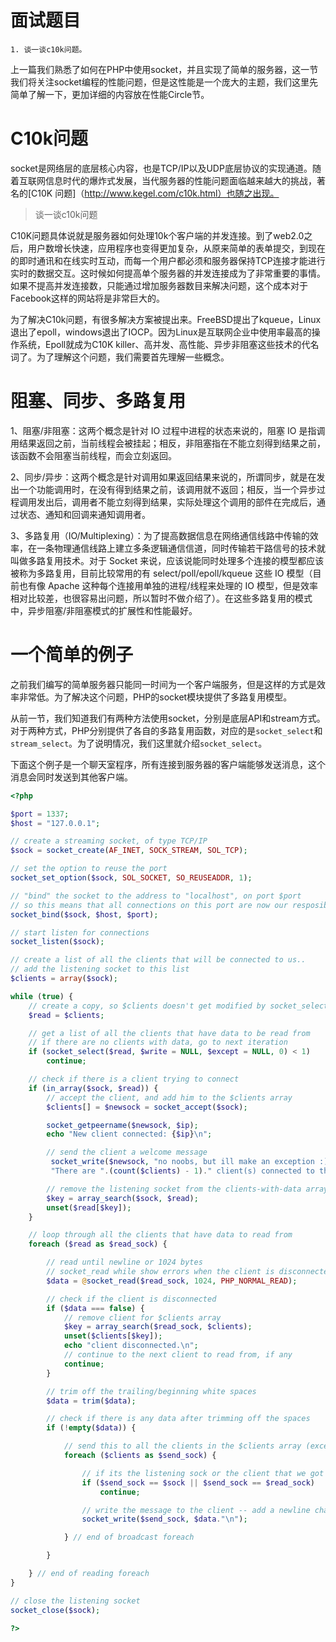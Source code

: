 # 面试题目
```
1. 谈一谈c10k问题。
```

上一篇我们熟悉了如何在PHP中使用socket，并且实现了简单的服务器，这一节我们将关注socket编程的性能问题，但是这性能是一个庞大的主题，我们这里先简单了解一下，更加详细的内容放在性能Circle节。

# C10k问题

socket是网络层的底层核心内容，也是TCP/IP以及UDP底层协议的实现通道。随着互联网信息时代的爆炸式发展，当代服务器的性能问题面临越来越大的挑战，著名的[C10K 问题]（http://www.kegel.com/c10k.html）也随之出现。

> 谈一谈c10k问题

C10K问题具体说就是服务器如何处理10k个客户端的并发连接。到了web2.0之后，用户数增长快速，应用程序也变得更加复杂，从原来简单的表单提交，到现在的即时通讯和在线实时互动，而每一个用户都必须和服务器保持TCP连接才能进行实时的数据交互。这时候如何提高单个服务器的并发连接成为了非常重要的事情。如果不提高并发连接数，只能通过增加服务器数目来解决问题，这个成本对于Facebook这样的网站将是非常巨大的。

为了解决C10k问题，有很多解决方案被提出来。FreeBSD提出了kqueue，Linux退出了epoll，windows退出了IOCP。因为Linux是互联网企业中使用率最高的操作系统，Epoll就成为C10K killer、高并发、高性能、异步非阻塞这些技术的代名词了。为了理解这个问题，我们需要首先理解一些概念。

# 阻塞、同步、多路复用

1、阻塞/非阻塞：这两个概念是针对 IO 过程中进程的状态来说的，阻塞 IO 是指调用结果返回之前，当前线程会被挂起；相反，非阻塞指在不能立刻得到结果之前，该函数不会阻塞当前线程，而会立刻返回。

2、同步/异步：这两个概念是针对调用如果返回结果来说的，所谓同步，就是在发出一个功能调用时，在没有得到结果之前，该调用就不返回；相反，当一个异步过程调用发出后，调用者不能立刻得到结果，实际处理这个调用的部件在完成后，通过状态、通知和回调来通知调用者。

3、多路复用（IO/Multiplexing）：为了提高数据信息在网络通信线路中传输的效率，在一条物理通信线路上建立多条逻辑通信信道，同时传输若干路信号的技术就叫做多路复用技术。对于 Socket 来说，应该说能同时处理多个连接的模型都应该被称为多路复用，目前比较常用的有 select/poll/epoll/kqueue 这些 IO 模型（目前也有像 Apache 这种每个连接用单独的进程/线程来处理的 IO 模型，但是效率相对比较差，也很容易出问题，所以暂时不做介绍了）。在这些多路复用的模式中，异步阻塞/非阻塞模式的扩展性和性能最好。

# 一个简单的例子

之前我们编写的简单服务器只能同一时间为一个客户端服务，但是这样的方式是效率非常低。为了解决这个问题，PHP的socket模块提供了多路复用模型。

从前一节，我们知道我们有两种方法使用socket，分别是底层API和stream方式。对于两种方式，PHP分别提供了各自的多路复用函数，对应的是`socket_select`和`stream_select`。为了说明情况，我们这里就介绍`socket_select`。

下面这个例子是一个聊天室程序，所有连接到服务器的客户端能够发送消息，这个消息会同时发送到其他客户端。

```php
<?php

$port = 1337;
$host = "127.0.0.1";

// create a streaming socket, of type TCP/IP
$sock = socket_create(AF_INET, SOCK_STREAM, SOL_TCP);

// set the option to reuse the port
socket_set_option($sock, SOL_SOCKET, SO_REUSEADDR, 1);

// "bind" the socket to the address to "localhost", on port $port
// so this means that all connections on this port are now our resposibility to send/recv data, disconnect, etc..
socket_bind($sock, $host, $port);

// start listen for connections
socket_listen($sock);

// create a list of all the clients that will be connected to us..
// add the listening socket to this list
$clients = array($sock);

while (true) {
    // create a copy, so $clients doesn't get modified by socket_select()
    $read = $clients;

    // get a list of all the clients that have data to be read from
    // if there are no clients with data, go to next iteration
    if (socket_select($read, $write = NULL, $except = NULL, 0) < 1)
        continue;

    // check if there is a client trying to connect
    if (in_array($sock, $read)) {
        // accept the client, and add him to the $clients array
        $clients[] = $newsock = socket_accept($sock);

        socket_getpeername($newsock, $ip);
        echo "New client connected: {$ip}\n";

        // send the client a welcome message
         socket_write($newsock, "no noobs, but ill make an exception :)\n".
         "There are ".(count($clients) - 1)." client(s) connected to the server\n");

        // remove the listening socket from the clients-with-data array
        $key = array_search($sock, $read);
        unset($read[$key]);
    }

    // loop through all the clients that have data to read from
    foreach ($read as $read_sock) {

        // read until newline or 1024 bytes
        // socket_read while show errors when the client is disconnected, so silence the error messages
        $data = @socket_read($read_sock, 1024, PHP_NORMAL_READ);

        // check if the client is disconnected
        if ($data === false) {
            // remove client for $clients array
            $key = array_search($read_sock, $clients);
            unset($clients[$key]);
            echo "client disconnected.\n";
            // continue to the next client to read from, if any
            continue;
        }

        // trim off the trailing/beginning white spaces
        $data = trim($data);

        // check if there is any data after trimming off the spaces
        if (!empty($data)) {

            // send this to all the clients in the $clients array (except the first one, which is a listening socket)
            foreach ($clients as $send_sock) {

                // if its the listening sock or the client that we got the message from, go to the next one in the list
                if ($send_sock == $sock || $send_sock == $read_sock)
                    continue;

                // write the message to the client -- add a newline character to the end of the message
                socket_write($send_sock, $data."\n");

            } // end of broadcast foreach

        }

    } // end of reading foreach
}

// close the listening socket
socket_close($sock);

?>

```
